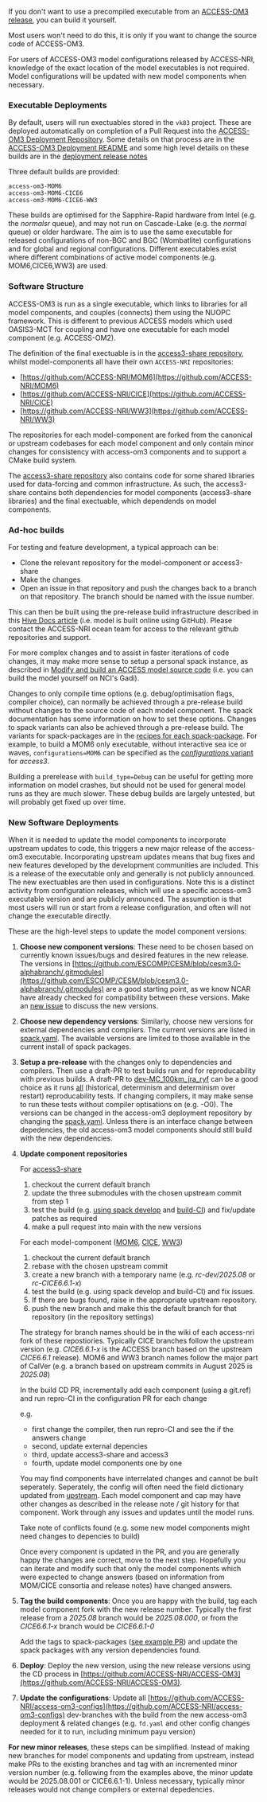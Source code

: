 
If you don't want to use a precompiled executable from an [ACCESS-OM3 release](https://github.com/ACCESS-NRI/ACCESS-OM3/releases), you can build it yourself.

Most users won't need to do this, it is only if you want to change the source code of ACCESS-OM3.

For users of ACCESS-OM3 model configurations released by ACCESS-NRI, knowledge of the exact location of the model executables is not required. Model configurations will be updated with new model components when necessary.

### Executable Deployments

By default, users will run exectuables stored in the `vk83` project. These are deployed automatically on completion of a Pull Request into the [ACCESS-OM3 Deployment Repository](https://github.com/accESS-NRI/access-om3).
Some details on that process are in the [ACCESS-OM3 Deployment README](https://github.com/accESS-NRI/access-om3) and some high level details on these builds are in the [deployment release notes](https://github.com/ACCESS-NRI/ACCESS-OM3/releases)

Three default builds are provided:

    access-om3-MOM6
    access-om3-MOM6-CICE6
    access-om3-MOM6-CICE6-WW3

These builds are optimised for the Sapphire-Rapid hardware from Intel (e.g. the _normalsr_ queue), and may not run on Cascade-Lake (e.g. the _normal_ queue) or older hardware. The aim is to use the same executable for released configurations of non-BGC and BGC (Wombatlite) configurations and for global and regional configurations. Different executables exist where different combinations of active model components (e.g. MOM6,CICE6,WW3) are used.

### Software Structure

ACCESS-OM3 is run as a single executable, which links to libraries for all model components, and couples (connects) them using the NUOPC framework. This is different to previous ACCESS models which used OASIS3-MCT for coupling and have one executable for each model component (e.g. ACCESS-OM2).

The definition of the final exectuable is in the [access3-share repository](https://github.com/accESS-NRI/access3-share), whilst model-components all have their own `ACCESS-NRI` repositories:

- [https://github.com/ACCESS-NRI/MOM6](https://github.com/ACCESS-NRI/MOM6)
- [https://github.com/ACCESS-NRI/CICE](https://github.com/ACCESS-NRI/CICE)
- [https://github.com/ACCESS-NRI/WW3](https://github.com/ACCESS-NRI/WW3)

The repositories for each model-component are forked from the canonical or upstream codebases for each model component and only contain minor changes for consistency with access-om3 components and to support a CMake build system.

The [access3-share repository](https://github.com/accESS-NRI/access3-share) also contains code for some shared libraries used for data-forcing and common infrastructure. As such, the access3-share contains both dependencies for model components (access3-share libraries) and the final exectuable, which dependends on model components.

### Ad-hoc builds

For testing and feature development, a typical approach can be:

- Clone the relevant repository for the model-component or access3-share
- Make the changes
- Open an issue in that repository and push the changes back to a branch on that repository. The branch should be named with the issue number.

This can then be built using the pre-release build infrastructure described in this [Hive Docs article](https://docs.access-hive.org.au/models/run-a-model/create-a-prerelease/) (i.e. model is built online using GitHub). Please contact the ACCESS-NRI ocean team for access to the relevant github repositories and support.

For more complex changes and to assist in faster iterations of code changes, it may make more sense to setup a personal spack instance, as described in [Modify and build an ACCESS model source code](https://docs.access-hive.org.au/models/run-a-model/build_a_model/) (i.e. you can build the model yourself on NCI's Gadi).

Changes to only compile time options (e.g. debug/optimisation flags, compiler choice), can normally be achieved through a pre-release build without changes to the source code of each model component. The spack documentation has some information on how to set these options. Changes to spack variants can also be achieved through a pre-release build.
The variants for spack-packages are in the [recipes for each spack-package](https://github.com/ACCESS-NRI/spack-packages/tree/main/packages). For example, to build a MOM6 only executable, without interactive sea ice or waves, `configurations=MOM6` can be specified as the [_configurations_ variant](https://github.com/ACCESS-NRI/spack-packages/blob/b73ecc20a21859006a6e58c2c6de8c2e32eabae4/packages/access3/package.py#L37) for _access3_. 

Building a prerelease with `build_type=Debug` can be useful for getting more information on model crashes, but should not be used for general model runs as they are much slower. These debug builds are largely untested, but will probably get fixed up over time.

### New Software Deployments

When it is needed to update the model components to incorporate upstream updates to code, this triggers a new major release of the access-om3 executable. Incorporating upstream updates means that bug fixes and new features developed by the development communities are included. This is a release of the executable only and generally is not publicly announced. The new exectuables are then used in configurations. Note this is a distinct activity from configuration releases, which will use a specific access-om3 executable version and are publicly announced. The assumption is that most users will run or start from a release configuration, and often will not change the executable directly.

These are the high-level steps to update the model component versions:

1. **Choose new component versions**: These need to be chosen based on currently known issues/bugs and desired features in the new release. The versions in [https://github.com/ESCOMP/CESM/blob/cesm3.0-alphabranch/.gitmodules](https://github.com/ESCOMP/CESM/blob/cesm3.0-alphabranch/.gitmodules) are a good starting point, as we know NCAR have already checked for compatibility between these versions. Make an [new issue](https://github.com/accESS-NRI/access-om3-configs) to discuss the new versions.
2. **Choose new dependency versions**: Similarly, choose new versions for external dependencies and compilers. The current versions are listed in [spack.yaml](https://github.com/ACCESS-NRI/ACCESS-OM3/blob/main/spack.yaml). The available versions are limited to those available in the current install of spack packages.
3. **Setup a pre-release** with the changes only to dependencies and compilers. Then use a draft-PR to test builds run and for reproducability with previous builds. A draft-PR to [dev-MC_100km_jra_ryf](https://github.com/ACCESS-NRI/access-om3-configs/blob/e836a710b4324a6f942c8bd9855afb627c16e685/config/ci.json#L28-L29) can be a good choice as it runs [all](https://github.com/ACCESS-NRI/model-config-tests/?tab=readme-ov-file#selecting-tests-using-markers) (historical, determinism and determinism over restart) reproducability tests. If changing compilers, it may make sense to run these tests without compiler optisations on (e.g. -O0).
The versions can be changed in the access-om3 deployment repository by changing the [spack.yaml](https://github.com/ACCESS-NRI/ACCESS-OM3/blob/main/spack.yaml). Unless there is an interface change between depedencies, the old access-om3 model components should still build with the new dependencies.
4. **Update component repositories**


    For [access3-share](https://github.com/accESS-NRI/access3-share)

    1. checkout the current default branch
    2. update the three submodules with the chosen upstream commit from step 1
    3. test the build (e.g. [using spack develop](https://docs.access-hive.org.au/models/run-a-model/build_a_model/) and [build-CI](https://docs.access-hive.org.au/models/run-a-model/create-a-prerelease/)) and fix/update patches as required
    4. make a pull request into main with the new versions

    For each model-component ([MOM6](https://github.com/accESS-NRI/mom6), [CICE](https://github.com/accESS-NRI/CICE), [WW3](https://github.com/ACCESS-NRI/WW3/))

    1. checkout the current default branch
    2. rebase with the chosen upstream commit
    3. create a new branch with a temporary name (e.g. _rc-dev/2025.08_ or _rc-CICE6.6.1-x_)
    4. test the build (e.g. using spack develop and build-CI) and fix issues. 
    5. If there are bugs found, raise in the appropriate upstream repository.
    5. push the new branch and make this the default branch for that repository (in the repository settings)

    The strategy for branch names should be in the wiki of each access-nri fork of these repostiories.
    Typically CICE branches follow the upstream version (e.g. _CICE6.6.1-x_ is the ACCESS branch based on the upstream _CICE6.6.1_ release).
    MOM6 and WW3 branch names follow the major part of CalVer (e.g. a branch based on upstream commits in August 2025 is _2025.08_)


    In the build CD PR, incrementally add each component (using a git.ref) and run repro-CI in the configuration PR for each change

    e.g. 

    - first change the compiler, then run repro-CI and see the if the answers change
    - second, update external depencies
    - third, update access3-share and access3
    - fourth, update model components one by one

    You may find components have interrelated changes and cannot be built seperately. Seperately, the config will often need the field dictionary updated from [upstream](https://github.com/ESCOMP/CMEPS/blob/main/mediator/fd_cesm.yaml). Each model component and cap may have other changes as described in the release note / git history for that component. Work through any issues and updates until the model runs. 

    Take note of conflicts found (e.g. some new model components might need changes to depencies to build)

    Once every component is updated in the PR, and you are generally happy the changes are correct, move to the next step. Hopefully you can iterate and modify such that only the model components which were expected to change answers (based on information from MOM/CICE consortia and release notes) have changed answers.


6. **Tag the build components**: Once you are happy with the build, tag each model component fork with the new release number. Typically the first release from a _2025.08_ branch would be _2025.08.000_, or from the _CICE6.6.1-x_ branch would be _CICE6.6.1-0_

    Add the tags to spack-packages ([see example PR](https://github.com/ACCESS-NRI/spack-packages/pull/297)) and update the spack packages with any version dependencies found.

7. **Deploy**: Deploy the new version, using the new release versions using the CD process in [https://github.com/ACCESS-NRI/ACCESS-OM3](https://github.com/ACCESS-NRI/ACCESS-OM3).

8. **Update the configurations**: Update all [https://github.com/ACCESS-NRI/access-om3-configs](https://github.com/ACCESS-NRI/access-om3-configs) dev-branches with the build from the new access-om3 deployment & related changes (e.g. `fd.yaml` and other config changes needed for it to run, including minimum payu version)

**For new minor releases**, these steps can be simplified. Instead of making new branches for model components and updating from upstream, instead make PRs to the existing branches and tag with an incremented minor version number (e.g. following from the examples above, the minor update would be 2025.08.001 or CICE6.6.1-1). Unless necessary, typically minor releases would not change compilers or external depedencies.
